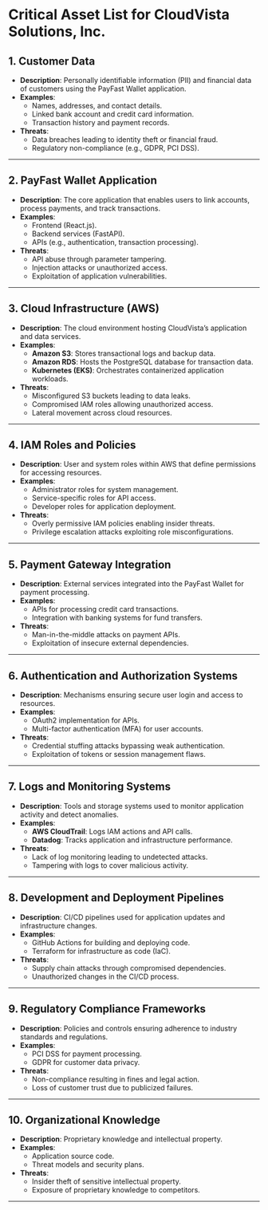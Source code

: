 # **Critical Asset List for CloudVista Solutions, Inc.**

## **1. Customer Data**
- **Description**: Personally identifiable information (PII) and financial data of customers using the PayFast Wallet application.
- **Examples**:
  - Names, addresses, and contact details.
  - Linked bank account and credit card information.
  - Transaction history and payment records.
- **Threats**:
  - Data breaches leading to identity theft or financial fraud.
  - Regulatory non-compliance (e.g., GDPR, PCI DSS).

---

## **2. PayFast Wallet Application**
- **Description**: The core application that enables users to link accounts, process payments, and track transactions.
- **Examples**:
  - Frontend (React.js).
  - Backend services (FastAPI).
  - APIs (e.g., authentication, transaction processing).
- **Threats**:
  - API abuse through parameter tampering.
  - Injection attacks or unauthorized access.
  - Exploitation of application vulnerabilities.

---

## **3. Cloud Infrastructure (AWS)**
- **Description**: The cloud environment hosting CloudVista’s application and data services.
- **Examples**:
  - **Amazon S3**: Stores transactional logs and backup data.
  - **Amazon RDS**: Hosts the PostgreSQL database for transaction data.
  - **Kubernetes (EKS)**: Orchestrates containerized application workloads.
- **Threats**:
  - Misconfigured S3 buckets leading to data leaks.
  - Compromised IAM roles allowing unauthorized access.
  - Lateral movement across cloud resources.

---

## **4. IAM Roles and Policies**
- **Description**: User and system roles within AWS that define permissions for accessing resources.
- **Examples**:
  - Administrator roles for system management.
  - Service-specific roles for API access.
  - Developer roles for application deployment.
- **Threats**:
  - Overly permissive IAM policies enabling insider threats.
  - Privilege escalation attacks exploiting role misconfigurations.

---

## **5. Payment Gateway Integration**
- **Description**: External services integrated into the PayFast Wallet for payment processing.
- **Examples**:
  - APIs for processing credit card transactions.
  - Integration with banking systems for fund transfers.
- **Threats**:
  - Man-in-the-middle attacks on payment APIs.
  - Exploitation of insecure external dependencies.

---

## **6. Authentication and Authorization Systems**
- **Description**: Mechanisms ensuring secure user login and access to resources.
- **Examples**:
  - OAuth2 implementation for APIs.
  - Multi-factor authentication (MFA) for user accounts.
- **Threats**:
  - Credential stuffing attacks bypassing weak authentication.
  - Exploitation of tokens or session management flaws.

---

## **7. Logs and Monitoring Systems**
- **Description**: Tools and storage systems used to monitor application activity and detect anomalies.
- **Examples**:
  - **AWS CloudTrail**: Logs IAM actions and API calls.
  - **Datadog**: Tracks application and infrastructure performance.
- **Threats**:
  - Lack of log monitoring leading to undetected attacks.
  - Tampering with logs to cover malicious activity.

---

## **8. Development and Deployment Pipelines**
- **Description**: CI/CD pipelines used for application updates and infrastructure changes.
- **Examples**:
  - GitHub Actions for building and deploying code.
  - Terraform for infrastructure as code (IaC).
- **Threats**:
  - Supply chain attacks through compromised dependencies.
  - Unauthorized changes in the CI/CD process.

---

## **9. Regulatory Compliance Frameworks**
- **Description**: Policies and controls ensuring adherence to industry standards and regulations.
- **Examples**:
  - PCI DSS for payment processing.
  - GDPR for customer data privacy.
- **Threats**:
  - Non-compliance resulting in fines and legal action.
  - Loss of customer trust due to publicized failures.

---

## **10. Organizational Knowledge**
- **Description**: Proprietary knowledge and intellectual property.
- **Examples**:
  - Application source code.
  - Threat models and security plans.
- **Threats**:
  - Insider theft of sensitive intellectual property.
  - Exposure of proprietary knowledge to competitors.

---

